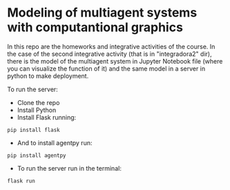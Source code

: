 # Modeling of multiagent systems with computantional graphics

In this repo are the homeworks and integrative activities of the course.
In the case of the second integrative activity  (that is in "integradora2" dir), there is the model of the multiagent system in Jupyter Notebook file (where you can visualize the function of it) and the same model in a server in python to make deployment.

To run the server:
* Clone the repo
* Install Python 
* Install Flask running:
```shell
pip install flask
```
* And to install agentpy run:
```shell
pip install agentpy
```
* To run the server run in the terminal:
```shell
flask run
```
